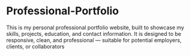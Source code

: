 # Professional-Portfolio
This is my personal professional portfolio website, built to showcase my skills, projects, education, and contact information. It is designed to be responsive, clean, and professional — suitable for potential employers, clients, or collaborators
